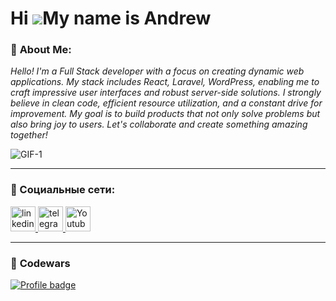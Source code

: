 Hi ![](https://user-images.githubusercontent.com/18350557/176309783-0785949b-9127-417c-8b55-ab5a4333674e.gif)My name is Andrew
==============================================================================================================================

### :closed_book: **About Me:**

 *Hello! I'm a Full Stack developer with a focus on creating dynamic web applications. My stack includes React, Laravel, WordPress, enabling me to craft impressive user interfaces and robust server-side solutions. I strongly believe in clean code, efficient resource utilization, and a constant drive for improvement. My goal is to build products that not only solve problems but also bring joy to users. Let's collaborate and create something amazing together!*

![GIF-1](https://raw.githubusercontent.com/FilimonovAlexey/FilimonovAlexey/50be29f8a24667802c3fa5393c879a2db3caf641/assets/github-snake.svg)

---

### 🤝 Социальные сети:

  <div id="badges">
    <a href="https://www.linkedin.com/in/andrew-lokotosh-32867128a/" target="_blank">
      <img src="https://cdn-icons-png.flaticon.com/512/2504/2504799.png" width="40" height="40" alt="linkedin" />
    </a>
    <a href="https://t.me/always_youngg" target="_blank">
      <img src="https://cdn-icons-png.flaticon.com/512/2111/2111646.png" width="40" height="40" alt="telegram group" />
    </a>
    <a href="https://www.instagram.com/andrloko/" target="_blank">
      <img src="https://cdn-icons-png.flaticon.com/128/3955/3955024.png" width="40" height="40" alt="Youtube"/>
    </a>

  </div>

---

### 	:ledger: **Codewars**

[![Profile badge](https://www.codewars.com/users/AndrLoko/badges/large)](https://www.codewars.com/users/AndrLoko)
